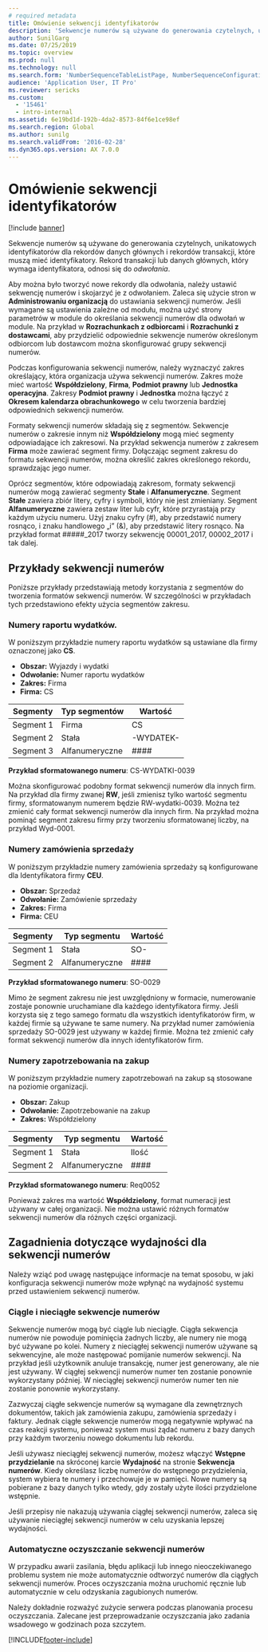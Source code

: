 ```yaml
---
# required metadata
title: Omówienie sekwencji identyfikatorów
description: 'Sekwencje numerów są używane do generowania czytelnych, unikatowych identyfikatorów dla rekordów danych głównych i rekordów transakcji, które muszą mieć identyfikatory.'
author: SunilGarg
ms.date: 07/25/2019
ms.topic: overview
ms.prod: null
ms.technology: null
ms.search.form: 'NumberSequenceTableListPage, NumberSequenceConfiguration'
audience: 'Application User, IT Pro'
ms.reviewer: sericks
ms.custom:
  - '15461'
  - intro-internal
ms.assetid: 6e19bd1d-192b-4da2-8573-84f6e1ce98ef
ms.search.region: Global
ms.author: sunilg
ms.search.validFrom: '2016-02-28'
ms.dyn365.ops.version: AX 7.0.0
---
```


# <a name="number-sequences-overview"></a>Omówienie sekwencji identyfikatorów

[!include [banner](../includes/banner.md)]

Sekwencje numerów są używane do generowania czytelnych, unikatowych identyfikatorów dla rekordów danych głównych i rekordów transakcji, które muszą mieć identyfikatory. Rekord transakcji lub danych głównych, który wymaga identyfikatora, odnosi się do *odwołania*.

Aby można było tworzyć nowe rekordy dla odwołania, należy ustawić sekwencję numerów i skojarzyć je z odwołaniem. Zaleca się użycie stron w **Administrowaniu organizacją** do ustawiania sekwencji numerów. Jeśli wymagane są ustawienia zależne od modułu, można użyć strony parametrów w module do określania sekwencji numerów dla odwołań w module. Na przykład w **Rozrachunkach z odbiorcami** i **Rozrachunki z dostawcami**, aby przydzielić odpowiednie sekwencje numerów określonym odbiorcom lub dostawcom można skonfigurować grupy sekwencji numerów.

Podczas konfigurowania sekwencji numerów, należy wyznaczyć zakres określający, która organizacja używa sekwencji numerów. Zakres może mieć wartość **Współdzielony**, **Firma**, **Podmiot prawny** lub **Jednostka operacyjna**. Zakresy **Podmiot prawny** i **Jednostka** można łączyć z **Okresem kalendarza obrachunkowego** w celu tworzenia bardziej odpowiednich sekwencji numerów.

Formaty sekwencji numerów składają się z segmentów. Sekwencje numerów o zakresie innym niż **Współdzielony** mogą mieć segmenty odpowiadające ich zakresowi. Na przykład sekwencja numerów z zakresem **Firma** może zawierać segment firmy. Dołączając segment zakresu do formatu sekwencji numerów, można określić zakres określonego rekordu, sprawdzając jego numer.

Oprócz segmentów, które odpowiadają zakresom, formaty sekwencji numerów mogą zawierać segmenty **Stałe** i **Alfanumeryczne**. Segment **Stałe** zawiera zbiór litery, cyfry i symboli, który nie jest zmieniany. Segment **Alfanumeryczne** zawiera zestaw liter lub cyfr, które przyrastają przy każdym użyciu numeru. Użyj znaku cyfry (\#), aby przedstawić numery rosnąco, i znaku handlowego „i” (&), aby przedstawić litery rosnąco. Na przykład format \#\#\#\#\#\_2017 tworzy sekwencję 00001\_2017, 00002\_2017 i tak dalej.

## <a name="number-sequence-examples"></a>Przykłady sekwencji numerów

Poniższe przykłady przedstawiają metody korzystania z segmentów do tworzenia formatów sekwencji numerów. W szczególności w przykładach tych przedstawiono efekty użycia segmentów zakresu.

### <a name="expense-report-numbers"></a>Numery raportu wydatków.

W poniższym przykładzie numery raportu wydatków są ustawiane dla firmy oznaczonej jako **CS**.

- **Obszar:** Wyjazdy i wydatki
- **Odwołanie:** Numer raportu wydatków
- **Zakres:** Firma
- **Firma:** CS

| Segmenty  | Typ segmentów | Wartość     |
|-----------|--------------|-----------|
| Segment 1 | Firma | CS        |
| Segment 2 | Stała     | -WYDATEK- |
| Segment 3 | Alfanumeryczne | \#\#\#\#  |

**Przykład sformatowanego numeru**: CS-WYDATKI-0039

Można skonfigurować podobny format sekwencji numerów dla innych firm. Na przykład dla firmy zwanej **RW**, jeśli zmienisz tylko wartość segmentu firmy, sformatowanym numerem będzie RW-wydatki-0039. Można też zmienić cały format sekwencji numerów dla innych firm. Na przykład można pominąć segment zakresu firmy przy tworzeniu sformatowanej liczby, na przykład Wyd-0001.

### <a name="sales-order-numbers"></a>Numery zamówienia sprzedaży

W poniższym przykładzie numery zamówienia sprzedaży są konfigurowane dla Identyfikatora firmy **CEU**.

- **Obszar:** Sprzedaż
- **Odwołanie:** Zamówienie sprzedaży
- **Zakres:** Firma
- **Firma:** CEU

| Segmenty  | Typ segmentu | Wartość    |
|-----------|--------------|----------|
| Segment 1 | Stała     | SO-      |
| Segment 2 | Alfanumeryczne | \#\#\#\# |

**Przykład sformatowanego numeru**: SO-0029

Mimo że segment zakresu nie jest uwzględniony w formacie, numerowanie zostaje ponownie uruchamiane dla każdego identyfikatora firmy. Jeśli korzysta się z tego samego formatu dla wszystkich identyfikatorów firm, w każdej firmie są używane te same numery. Na przykład numer zamówienia sprzedaży SO-0029 jest używany w każdej firmie. Można też zmienić cały format sekwencji numerów dla innych identyfikatorów firm.

### <a name="purchase-requisition-numbers"></a>Numery zapotrzebowania na zakup

W poniższym przykładzie numery zapotrzebowań na zakup są stosowane na poziomie organizacji.

- **Obszar:** Zakup
- **Odwołanie:** Zapotrzebowanie na zakup
- **Zakres:** Współdzielony

| Segmenty  | Typ segmentu | Wartość    |
|-----------|--------------|----------|
| Segment 1 | Stała     | Ilość      |
| Segment 2 | Alfanumeryczne | \#\#\#\# |

**Przykład sformatowanego numeru**: Req0052

Ponieważ zakres ma wartość **Współdzielony**, format numeracji jest używany w całej organizacji. Nie można ustawić różnych formatów sekwencji numerów dla różnych części organizacji.

## <a name="performance-considerations-for-number-sequences"></a>Zagadnienia dotyczące wydajności dla sekwencji numerów

Należy wziąć pod uwagę następujące informacje na temat sposobu, w jaki konfiguracja sekwencji numerów może wpłynąć na wydajność systemu przed ustawieniem sekwencji numerów.

### <a name="continuous-and-non-continuous-number-sequences"></a>Ciągle i nieciągłe sekwencje numerów

Sekwencje numerów mogą być ciągle lub nieciągłe. Ciągła sekwencja numerów nie powoduje pominięcia żadnych liczby, ale numery nie mogą być używane po kolei. Numery z nieciągłej sekwencji numerów używane są sekwencyjne, ale może następować pomijanie numerów sekwencji. Na przykład jeśli użytkownik anuluje transakcję, numer jest generowany, ale nie jest używany. W ciągłej sekwencji numerów numer ten zostanie ponownie wykorzystany później. W nieciągłej sekwencji numerów numer ten nie zostanie ponownie wykorzystany.

Zazwyczaj ciągłe sekwencje numerów są wymagane dla zewnętrznych dokumentów, takich jak zamówienia zakupu, zamówienia sprzedaży i faktury. Jednak ciągłe sekwencje numerów mogą negatywnie wpływać na czas reakcji systemu, ponieważ system musi żądać numeru z bazy danych przy każdym tworzeniu nowego dokumentu lub rekordu.

Jeśli używasz nieciągłej sekwencji numerów, możesz włączyć **Wstępne przydzielanie** na skróconej karcie **Wydajność** na stronie **Sekwencja numerów**. Kiedy określasz liczbę numerów do wstępnego przydzielenia, system wybiera te numery i przechowuje je w pamięci. Nowe numery są pobierane z bazy danych tylko wtedy, gdy zostały użyte ilości przydzielone wstępnie.

Jeśli przepisy nie nakazują używania ciągłej sekwencji numerów, zaleca się używanie nieciągłej sekwencji numerów w celu uzyskania lepszej wydajności.

### <a name="automatic-cleanup-of-number-sequences"></a>Automatyczne oczyszczanie sekwencji numerów

W przypadku awarii zasilania, błędu aplikacji lub innego nieoczekiwanego problemu system nie może automatycznie odtworzyć numerów dla ciągłych sekwencji numerów. Proces oczyszczania można uruchomić ręcznie lub automatycznie w celu odzyskania zagubionych numerów.

Należy dokładnie rozważyć zużycie serwera podczas planowania procesu oczyszczania. Zalecane jest przeprowadzanie oczyszczania jako zadania wsadowego w godzinach poza szczytem.


[!INCLUDE[footer-include](../../../includes/footer-banner.md)]
